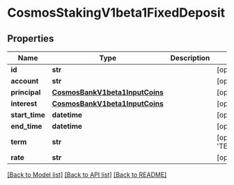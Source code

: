 # CosmosStakingV1beta1FixedDeposit

## Properties
Name | Type | Description | Notes
------------ | ------------- | ------------- | -------------
**id** | **str** |  | [optional] 
**account** | **str** |  | [optional] 
**principal** | [**CosmosBankV1beta1InputCoins**](CosmosBankV1beta1InputCoins.md) |  | [optional] 
**interest** | [**CosmosBankV1beta1InputCoins**](CosmosBankV1beta1InputCoins.md) |  | [optional] 
**start_time** | **datetime** |  | [optional] 
**end_time** | **datetime** |  | [optional] 
**term** | **str** |  | [optional] [default to 'TERM_1_MONTHS']
**rate** | **str** |  | [optional] 

[[Back to Model list]](../README.md#documentation-for-models) [[Back to API list]](../README.md#documentation-for-api-endpoints) [[Back to README]](../README.md)

